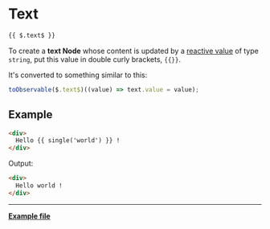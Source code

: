 # Text

```html
{{ $.text$ }}
```

To create a **text Node** whose content is updated by a [reactive value](/docs/documentation/syntax/reactive-value/) of type `string`, put this value in double curly brackets, `{{}}`.

It's converted to something similar to this:

```ts
toObservable($.text$)((value) => text.value = value);
```


## Example

```html
<div>
  Hello {{ single('world') }} !
</div>
```

Output:

```html
<div>
  Hello world !
</div>
```

---

**[Example file](https://github.com/lirx-js/dom-examples/tree/main/src/syntax/reactive-text/component/reactive-text-example.component.ts)**
